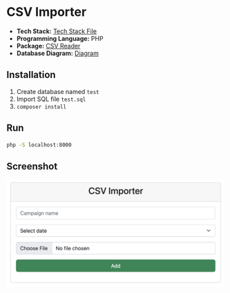 # CSV Importer

- **Tech Stack:** [Tech Stack File](https://github.com/kadirermantr/csv-importer/blob/main/techstack.md)
- **Programming Language:** PHP
- **Package:** [CSV Reader](https://github.com/fusonic/php-csv-reader)
- **Database Diagram:** [Diagram](https://dbdiagram.io/d/64715ca27764f72fcfee9ee2)

## Installation

1. Create database named `test`
2. Import SQL file `test.sql`
3. `composer install`

## Run

```bash
php -S localhost:8000
```

## Screenshot

![screenshot](image.png)
